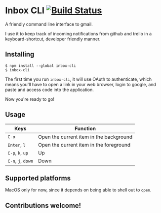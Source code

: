 # Inbox CLI [![Build Status](https://travis-ci.org/danielma/inbox-cli.svg?branch=master)](https://travis-ci.org/danielma/inbox-cli)

A friendly command line interface to gmail.

I use it to keep track of incoming notifications from github and trello in a keyboard-shortcut, developer friendly manner.

## Installing

```
$ npm install --global inbox-cli
$ inbox-cli
```

The first time you run `inbox-cli`, it will use OAuth to authenticate, which means you'll have to open a link in your web browser, login to google, and paste and access code into the application.

Now you're ready to go!

## Usage

|Keys|Function|
|-|-|
|`C-o`|Open the current item in the background|
|`Enter`, `l`|Open the current item in the foreground|
|`C-p`, `k`, `up`|Up|
|`C-n`, `j`, `down`|Down|

## Supported platforms

MacOS only for now, since it depends on being able to shell out to `open`.

## Contributions welcome!
